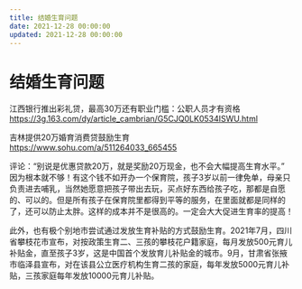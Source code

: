 ```yaml
---
title: 结婚生育问题
date: 2021-12-28 00:00:00
updated: 2021-12-28 00:00:00
---
```


# 结婚生育问题

江西银行推出彩礼贷，最高30万还有职业门槛：公职人员才有资格 https://3g.163.com/dy/article_cambrian/G5CJQ0LK0534ISWU.html

吉林提供20万婚育消费贷鼓励生育 https://www.sohu.com/a/511264033_665455

评论：“别说是优惠贷款20万，就是奖励20万现金，也不会大幅提高生育水平。” 因为根本就不够！有这个钱不如开办一个保育院，孩子3岁以前一律免单，母亲只负责进去哺乳，当然她愿意把孩子带出去玩，买点好东西给孩子吃，那都是自愿的、可以的。但是所有孩子在保育院里都得到平等的服务，在里面就都是同样的了，还可以防止太胖。这样的成本并不是很高的。一定会大大促进生育率的提高！

此外，也有极个别地市尝试通过发放生育补贴的方式鼓励生育。2021年7月，四川省攀枝花市宣布，对按政策生育二、三孩的攀枝花户籍家庭，每月发放500元育儿补贴金，直至孩子3岁，这是中国首个发放育儿补贴金的城市。9月，甘肃省张掖市临泽县宣布，对在该县公立医疗机构生育二孩的家庭，每年发放5000元育儿补贴，三孩家庭每年发放10000元育儿补贴。

